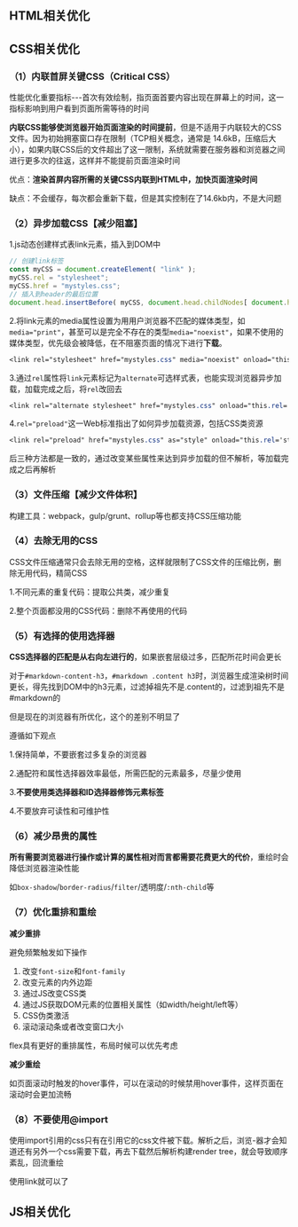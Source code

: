 ## HTML相关优化

## CSS相关优化

### （1）内联首屏关键CSS（Critical CSS）

性能优化重要指标---首次有效绘制，指页面首要内容出现在屏幕上的时间，这一指标影响到用户看到页面所需等待的时间

**内联CSS能够使浏览器开始页面渲染的时间提前**，但是不适用于内联较大的CSS文件。因为初始拥塞窗口存在限制（TCP相关概念，通常是 14.6kB，压缩后大小），如果内联CSS后的文件超出了这一限制，系统就需要在服务器和浏览器之间进行更多次的往返，这样并不能提前页面渲染时间

优点：**渲染首屏内容所需的关键CSS内联到HTML中，加快页面渲染时间**

缺点：不会缓存，每次都会重新下载，但是其实控制在了14.6kb内，不是大问题

### （2）异步加载CSS【减少阻塞】

1.js动态创建样式表link元素，插入到DOM中

```js
// 创建link标签
const myCSS = document.createElement( "link" );
myCSS.rel = "stylesheet";
myCSS.href = "mystyles.css";
// 插入到header的最后位置
document.head.insertBefore( myCSS, document.head.childNodes[ document.head.childNodes.length - 1 ].nextSibling );
```

2.将link元素的media属性设置为用用户浏览器不匹配的媒体类型，如`media="print"`，甚至可以是完全不存在的类型`media="noexist"`，如果不使用的媒体类型，优先级会被降低，在不阻塞页面的情况下进行**下载**。

```css
<link rel="stylesheet" href="mystyles.css" media="noexist" onload="this.media='all'">/*在文件加载完成之后，将media的值设为screen或all，从而让浏览器开始解析CSS*/
```

3.通过`rel`属性将`link`元素标记为`alternate`可选样式表，也能实现浏览器异步加载，加载完成之后，将`rel`改回去

```css
<link rel="alternate stylesheet" href="mystyles.css" onload="this.rel='stylesheet'">
```

4.``rel="preload"``这一Web标准指出了如何异步加载资源，包括CSS类资源

```css
<link rel="preload" href="mystyles.css" as="style" onload="this.rel='stylesheet'">/*as是必须的。忽略as属性，或者错误的as属性会使preload等同于XHR请求，浏览器不知道加载的是什么内容，因此此类资源加载优先级会非常低*/
```

后三种方法都是一致的，通过改变某些属性来达到异步加载的但不解析，等加载完成之后再解析

### （3）文件压缩【减少文件体积】

构建工具：webpack，gulp/grunt、rollup等也都支持CSS压缩功能

### （4）去除无用的CSS

CSS文件压缩通常只会去除无用的空格，这样就限制了CSS文件的压缩比例，删除无用代码，精简CSS

1.不同元素的重复代码：提取公共类，减少重复

2.整个页面都没用的CSS代码：删除不再使用的代码

### （5）有选择的使用选择器

**CSS选择器的匹配是从右向左进行的**，如果嵌套层级过多，匹配所花时间会更长

对于`#markdown-content-h3`，`#markdown .content h3`时，浏览器生成渲染树时间更长，得先找到DOM中的h3元素，过滤掉祖先不是.content的，过滤到祖先不是#markdown的



但是现在的浏览器有所优化，这个的差别不明显了

遵循如下观点

1.保持简单，不要嵌套过多复杂的浏览器

2.通配符和属性选择器效率最低，所需匹配的元素最多，尽量少使用

3.**不要使用类选择器和ID选择器修饰元素标签**

4.不要放弃可读性和可维护性

### （6）减少昂贵的属性

**所有需要浏览器进行操作或计算的属性相对而言都需要花费更大的代价**，重绘时会降低浏览器渲染性能

如`box-shadow`/`border-radius`/`filter`/透明度/`:nth-child`等

### （7）优化重排和重绘

**减少重排**

避免频繁触发如下操作

1. 改变`font-size`和`font-family`
2. 改变元素的内外边距
3. 通过JS改变CSS类
4. 通过JS获取DOM元素的位置相关属性（如width/height/left等）
5. CSS伪类激活
6. 滚动滚动条或者改变窗口大小

flex具有更好的重排属性，布局时候可以优先考虑

**减少重绘**

如页面滚动时触发的hover事件，可以在滚动的时候禁用hover事件，这样页面在滚动时会更加流畅

### （8）不要使用@import

使用import引用的css只有在引用它的css文件被下载。解析之后，浏览-器才会知道还有另外一个css需要下载，再去下载然后解析构建render tree，就会导致顺序紊乱，回流重绘

使用link就可以了

## JS相关优化

